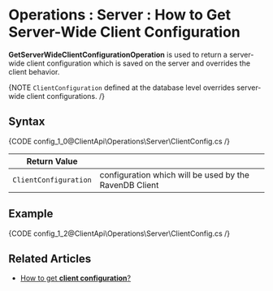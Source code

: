 ﻿# Operations : Server : How to Get Server-Wide Client Configuration

**GetServerWideClientConfigurationOperation** is used to return a server-wide client configuration which is saved on the server and overrides the client behavior. 

{NOTE `ClientConfiguration` defined at the database level overrides server-wide client configurations. /}

## Syntax

{CODE config_1_0@ClientApi\Operations\Server\ClientConfig.cs /}

| Return Value | |
| ------------- | ---- |
| `ClientConfiguration` | configuration which will be used by the RavenDB Client |

## Example

{CODE config_1_2@ClientApi\Operations\Server\ClientConfig.cs /}

## Related Articles

- [How to get **client configuration**?](../../../../client-api/operations/maintenance/configuration/get-client-configuration)
